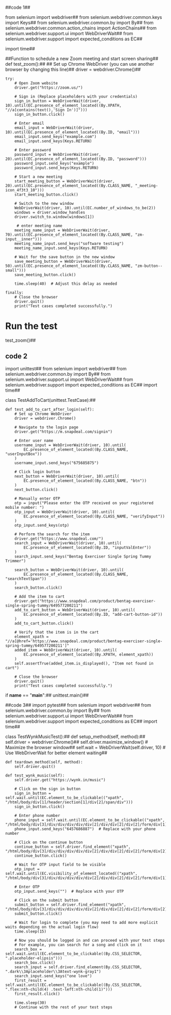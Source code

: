 ##code 1##

from selenium import webdriver##
from selenium.webdriver.common.keys import Keys##
from selenium.webdriver.common.by import By##
from selenium.webdriver.common.action_chains import ActionChains##
from selenium.webdriver.support.ui import WebDriverWait##
from selenium.webdriver.support import expected_conditions as EC##

import time##

##Function to schedule a new Zoom meeting and start screen sharing##
def test_zoom():##
    ## Set up Chrome WebDriver (you can use another browser by changing this line)##
    driver = webdriver.Chrome()##

    try:
        # Open Zoom website
        driver.get("https://zoom.us/")

        # Sign in (Replace placeholders with your credentials)
        sign_in_button = WebDriverWait(driver, 10).until(EC.presence_of_element_located((By.XPATH, "//a[contains(text(),'Sign In')]")))
        sign_in_button.click()

        # Enter email
        email_input = WebDriverWait(driver, 10).until(EC.presence_of_element_located((By.ID, "email")))
        email_input.send_keys("example.com")
        email_input.send_keys(Keys.RETURN)

        # Enter password
        password_input = WebDriverWait(driver, 20).until(EC.presence_of_element_located((By.ID, "password")))
        password_input.send_keys("example")
        password_input.send_keys(Keys.RETURN)

        # Start a new meeting
        start_meeting_button = WebDriverWait(driver, 20).until(EC.presence_of_element_located((By.CLASS_NAME, "_meeting-icon_4f3t3_10")))
        start_meeting_button.click()

        # Switch to the new window
        WebDriverWait(driver, 10).until(EC.number_of_windows_to_be(2))
        windows = driver.window_handles
        driver.switch_to.window(windows[1])

         # enter meeting name
        meeting_name_input = WebDriverWait(driver, 70).until(EC.presence_of_element_located((By.CLASS_NAME, "zm-input__inner")))
        meeting_name_input.send_keys("software testing")
        meeting_name_input.send_keys(Keys.RETURN)

        # Wait for the save button in the new window
        save_meeting_button = WebDriverWait(driver, 50).until(EC.presence_of_element_located((By.CLASS_NAME, "zm-button--small")))
        save_meeting_button.click()

        time.sleep(40)  # Adjust this delay as needed

    finally:
        # Close the browser
        driver.quit()
        print("Test cases completed successfully.")

# Run the test
test_zoom()##





## code 2
import unittest##
from selenium import webdriver##
from selenium.webdriver.common.by import By##
from selenium.webdriver.support.ui import WebDriverWait##
from selenium.webdriver.support import expected_conditions as EC##
import time##

class TestAddToCart(unittest.TestCase):##

    def test_add_to_cart_after_login(self):
        # Set up Chrome WebDriver
        driver = webdriver.Chrome()

        # Navigate to the login page
        driver.get("https://m.snapdeal.com/signin")

        # Enter user name
        username_input = WebDriverWait(driver, 10).until(
            EC.presence_of_element_located((By.CLASS_NAME, "userInputBox"))
        )
        username_input.send_keys("675685875")

        # Click login button
        next_button = WebDriverWait(driver, 10).until(
            EC.presence_of_element_located((By.CLASS_NAME, "btn"))
        )
        next_button.click()

        # Manually enter OTP
        otp = input("Please enter the OTP received on your registered mobile number: ")
        otp_input = WebDriverWait(driver, 10).until(
            EC.presence_of_element_located((By.CLASS_NAME, "verifyInput"))
        )
        otp_input.send_keys(otp)

        # Perform the search for the item
        driver.get("https://www.snapdeal.com/")
        search_input = WebDriverWait(driver, 10).until(
            EC.presence_of_element_located((By.ID, "inputValEnter"))
        )
        search_input.send_keys("Bentag Exerciser Single Spring Tummy Trimmer")

        search_button = WebDriverWait(driver, 10).until(
            EC.presence_of_element_located((By.CLASS_NAME, "searchTextSpan"))
        )
        search_button.click()

        # Add the item to cart
        driver.get("https://www.snapdeal.com/product/bentag-exerciser-single-spring-tummy/649577200211")
        add_to_cart_button = WebDriverWait(driver, 10).until(
            EC.presence_of_element_located((By.ID, "add-cart-button-id"))
        )
        add_to_cart_button.click()

        # Verify that the item is in the cart
        element_xpath = "//a[@href='https://www.snapdeal.com/product/bentag-exerciser-single-spring-tummy/649577200211']"
        added_item = WebDriverWait(driver, 10).until(
            EC.presence_of_element_located((By.XPATH, element_xpath))
        )
        self.assertTrue(added_item.is_displayed(), "Item not found in cart")

        # Close the browser
        driver.quit()
        print("Test cases completed successfully.")

if __name__ == "__main__":##
    unittest.main()##



##code 3##
import pytest##
from selenium import webdriver##
from selenium.webdriver.common.by import By##
from selenium.webdriver.support.ui import WebDriverWait##
from selenium.webdriver.support import expected_conditions as EC##
import time##

class TestWynkMusicTest():##
    def setup_method(self, method):##
        self.driver = webdriver.Chrome()##
        self.driver.maximize_window()  # Maximize the browser window##
        self.wait = WebDriverWait(self.driver, 10)  # Use WebDriverWait for better element waiting##

    def teardown_method(self, method):
        self.driver.quit()

    def test_wynk_music(self):
        self.driver.get("https://wynk.in/music")

        # Click on the sign in button
        sign_in_button = self.wait.until(EC.element_to_be_clickable(("xpath", "/html/body/div[1]/header/section[1]/div[2]/span/div")))
        sign_in_button.click()

        # Enter phone number
        phone_input = self.wait.until(EC.element_to_be_clickable(("xpath", "/html/body/div[3]/div/div/div/div/div[2]/div/div[2]/div[2]/form/div[1]/input")))
        phone_input.send_keys("6457686887")  # Replace with your phone number

        # Click on the continue button
        continue_button = self.driver.find_element("xpath", "/html/body/div[3]/div/div/div/div/div[2]/div/div[2]/div[2]/form/div[2]/button[2]")
        continue_button.click()

        # Wait for OTP input field to be visible
        otp_input = self.wait.until(EC.visibility_of_element_located(("xpath", "/html/body/div[3]/div/div/div/div/div[2]/div/div[2]/div[2]/form/div[1]/input")))

        # Enter OTP
        otp_input.send_keys("")  # Replace with your OTP

        # Click on the submit button
        submit_button = self.driver.find_element("xpath", "/html/body/div[3]/div/div/div/div/div[2]/div/div[2]/div[2]/form/div[2]/button")
        submit_button.click()

        # Wait for login to complete (you may need to add more explicit waits depending on the actual login flow)
        time.sleep(15)

        # Now you should be logged in and can proceed with your test steps
        # For example, you can search for a song and click on it
        search_box = self.wait.until(EC.element_to_be_clickable((By.CSS_SELECTOR, ".placeholder-elipsis")))
        search_box.click()
        search_input = self.driver.find_element(By.CSS_SELECTOR, ".dark\\3Aplaceholder\\3Atext-wynk-gray1")
        search_input.send_keys("one love")
        first_result = self.wait.until(EC.element_to_be_clickable((By.CSS_SELECTOR, ".flex:nth-child(4) .text-left:nth-child(1)")))
        first_result.click()

        time.sleep(30)
        # Continue with the rest of your test steps
